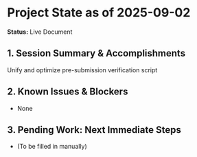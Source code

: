 # Project State as of 2025-09-02

**Status:** Live Document

## 1. Session Summary & Accomplishments
Unify and optimize pre-submission verification script

## 2. Known Issues & Blockers
- None

## 3. Pending Work: Next Immediate Steps
- (To be filled in manually)
